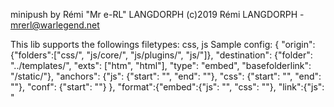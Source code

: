 minipush by Rémi "Mr e-RL" LANGDORPH
(c)2019 Rémi LANGDORPH - mrerl@warlegend.net

This lib supports the followings filetypes: css, js
Sample config:
{
    "origin": {"folders":["css/", "js/core/", "js/plugins/", "js/"]},
    "destination": {"folder": "../templates/", "exts": ["htm", "html"], "type": "embed", "basefolderlink": "/static/"},
    "anchors": {"js": {"start": "<!--AutomatedJSExport-Start-->",
                "end": "<!--AutomatedJSExport-End-->"},
                "css": {"start": "<!--AutomatedCSSExport-Start-->",
                        "end": "<!--AutomatedCSSExport-End-->"},
                "conf": {"start": "<!--AutomatedExport-Start->",
                        "end": "<-AutomatedExport-End-->"}
                },
    "format":{"embed":{"js": "<!--{filename}--><script>{content}</script>",
                       "css": "<!--{filename}--><style>{content}</style>"},
              "link":{"js": "<script src='{path}'/>",
                      "css": "<link href='{path}' rel='stylesheet'/>"}
            },
    "cache": {"folder": "../static/",
              "enabled": true}
}

Example script:
from minipush import Minipush
Minipush(file="config.json").run()

Don't hesitate to use the 'python -m minipush' (-h to see help)
